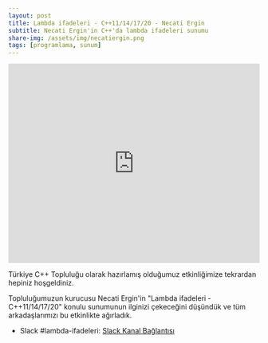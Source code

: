 ```yaml
---
layout: post
title: Lambda ifadeleri - C++11/14/17/20 - Necati Ergin
subtitle: Necati Ergin'in C++'da lambda ifadeleri sunumu
share-img: /assets/img/necatiergin.png
tags: [programlama, sunum]
---
```


<iframe width="100%" height="400" src="https://www.youtube.com/embed/oFnGp9il-tE" frameborder="0" allow="accelerometer; autoplay; clipboard-write; encrypted-media; gyroscope; picture-in-picture" allowfullscreen></iframe>

Türkiye C++ Topluluğu olarak hazırlamış olduğumuz etkinliğimize tekrardan hepiniz hoşgeldiniz.

Topluluğumuzun kurucusu Necati Ergin'in "Lambda ifadeleri - C++11/14/17/20" konulu sunumunun ilginizi çekeceğini düşündük ve tüm arkadaşlarımızı bu etkinlikte ağırladık.

- Slack #lambda-ifadeleri: [Slack Kanal Bağlantısı](https://trcpp.slack.com/archives/C01EWQTK67P)
